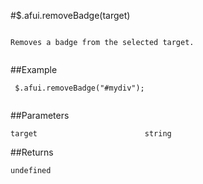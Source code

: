 #$.afui.removeBadge(target)

```

Removes a badge from the selected target.
 
```

##Example

```
 $.afui.removeBadge("#mydiv");
 
```


##Parameters

```
target                        string

```

##Returns

```
undefined
```

